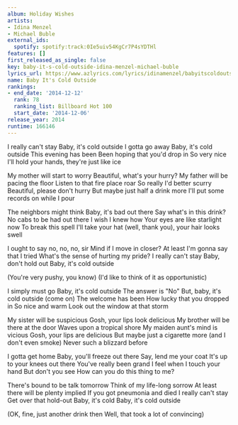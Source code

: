 ```yaml
---
album: Holiday Wishes
artists:
- Idina Menzel
- Michael Buble
external_ids:
  spotify: spotify:track:0Ie5uiv54KgCr7P4sYDTHl
features: []
first_released_as_single: false
key: baby-it-s-cold-outside-idina-menzel-michael-buble
lyrics_url: https://www.azlyrics.com/lyrics/idinamenzel/babyitscoldoutside.html
name: Baby It's Cold Outside
rankings:
- end_date: '2014-12-12'
  rank: 78
  ranking_list: Billboard Hot 100
  start_date: '2014-12-06'
release_year: 2014
runtime: 166146
---
```

I really can't stay
Baby, it's cold outside
I gotta go away
Baby, it's cold outside
This evening has been
Been hoping that you'd drop in
So very nice
I'll hold your hands, they're just like ice

My mother will start to worry
Beautiful, what's your hurry?
My father will be pacing the floor
Listen to that fire place roar
So really I'd better scurry
Beautiful, please don't hurry
But maybe just half a drink more
I'll put some records on while I pour

The neighbors might think
Baby, it's bad out there
Say what's in this drink?
No cabs to be had out there
I wish I knew how
Your eyes are like starlight now
To break this spell
I'll take your hat (well, thank you), your hair looks swell

I ought to say no, no, no, sir
Mind if I move in closer?
At least I'm gonna say that I tried
What's the sense of hurting my pride?
I really can't stay
Baby, don't hold out
Baby, it's cold outside

(You're very pushy, you know)
(I'd like to think of it as opportunistic)

I simply must go
Baby, it's cold outside
The answer is "No"
But, baby, it's cold outside
(come on)
The welcome has been
How lucky that you dropped in
So nice and warm
Look out the window at that storm

My sister will be suspicious
Gosh, your lips look delicious
My brother will be there at the door
Waves upon a tropical shore
My maiden aunt's mind is vicious
Gosh, your lips are delicious
But maybe just a cigarette more
(and I don't even smoke)
Never such a blizzard before

I gotta get home
Baby, you'll freeze out there
Say, lend me your coat
It's up to your knees out there
You've really been grand
I feel when I touch your hand
But don't you see
How can you do this thing to me?

There's bound to be talk tomorrow
Think of my life-long sorrow
At least there will be plenty implied
If you got pneumonia and died
I really can't stay
Get over that hold-out
Baby, it's cold
Baby, it's cold outside

(OK, fine, just another drink then
Well, that took a lot of convincing)
